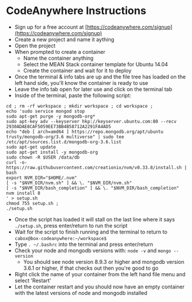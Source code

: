 # CodeAnywhere Instructions

- Sign up for a free account at [https://codeanywhere.com/signup](https://codeanywhere.com/signup)
- Create a new project and name it aything
- Open the project
- When prompted to create a container
	- Name the container anything
	- Select the MEAN Stack container template for Ubuntu 14.04
	- Create the container and wait for it to deploy
- Once the terminal & info tabs are up and the file tree has loaded on the left hand side, you'll know the container is ready to use
- Leave the info tab open for later use and click on the terminal tab
- Inside of the terminal, paste the following script:

```
cd ; rm -rf workspace ; mkdir workspace ; cd workspace ; 
echo 'sudo service mongod stop
sudo apt-get purge -y mongodb-org*
sudo apt-key adv --keyserver hkp://keyserver.ubuntu.com:80 --recv 2930ADAE8CAF5059EE73BB4B58712A2291FA4AD5
echo "deb [ arch=amd64 ] https://repo.mongodb.org/apt/ubuntu trusty/mongodb-org/3.6 multiverse" | sudo tee /etc/apt/sources.list.d/mongodb-org-3.6.list
sudo apt-get update
sudo apt-get install -y mongodb-org
sudo chown -R $USER /data/db
curl -o- https://raw.githubusercontent.com/creationix/nvm/v0.33.8/install.sh | bash
export NVM_DIR="$HOME/.nvm"
[ -s "$NVM_DIR/nvm.sh" ] && \. "$NVM_DIR/nvm.sh"
[ -s "$NVM_DIR/bash_completion" ] && \. "$NVM_DIR/bash_completion"
nvm install 8
' > setup.sh
chmod 755 setup.sh ;
./setup.sh
```

- Once the script has loaded it will stall on the last line where it says `./setup.sh`, press enter/return to run the script
- Wait for the script to finish running and the terminal to return to `cabox@box-codeanywhere:~/workspace$`
- Type `. ~/.bashrc` into the terminal and press enter/return
- Check your node and mongodb versions with: `node -v` and `mongo --version`
	- You should see node version 8.9.3 or higher and mongodb version 3.6.1 or higher, if that checks out then you're good to go
- Right click the name of your container from the left hand file menu and select 'Restart'
- Let the container restart and you should now have an empty container with the latest versions of node and mongodb installed


